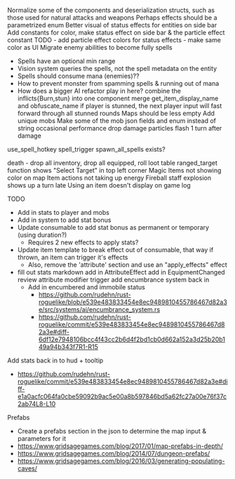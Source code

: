 Normalize some of the components and deserialization structs, such as those used for natural attacks and weapons
Perhaps effects should be a parametrized enum
Better visual of status effects for entities on side bar
Add constants for color, make status effect on side bar & the particle effect constant
TODO - add particle effect colors for status effects - make same color as UI
Migrate enemy abilities to become fully spells
- Spells have an optional min range
- Vision system queries the spells, not the spell metadata on the entity
- Spells should consume mana (enemies)??
- How to prevent monster from spamming spells & running out of mana
- How does a bigger AI refactor play in here?
combine the inflicts{Burn,stun} into one component
merge get_item_display_name and obfuscate_name
if player is stunned, the next player input will fast forward through all stunned rounds
Maps should be less empty
Add unique mobs
Make some of the mob json fields and enum instead of string
occasional performance drop
damage particles flash 1 turn after damage


use_spell_hotkey
spell_trigger
spawn_all_spells exists?

death - drop all inventory, drop all equipped, roll loot table
ranged_target function shows "Select Target" in top left corner
Magic Items not showing color on map
Item actions not taking up energy
Fireball staff explosion shows up a turn late
Using an item doesn't display on game log















TODO
* Add in stats to player and mobs
* Add in system to add stat bonus
* Update consumable to add stat bonus as permanent or temporary (using duration?)
  * Requires 2 new effects to apply stats?
* Update item template to break effect out of consumable, that way if thrown, an item can trigger it's effects 
  * Also, remove the 'attribute' section and use an "apply_effects" effect
* fill out stats markdown
add in AttributeEffect
add in EquipmentChanged
review attribute modifier trigger
add encumbrance system back in
  * Add in encumbered and immobile status
    * https://github.com/rudehn/rust-roguelike/blob/e539e483833454e8ec9489810455786467d82a3e/src/systems/ai/encumbrance_system.rs
    * https://github.com/rudehn/rust-roguelike/commit/e539e483833454e8ec9489810455786467d82a3e#diff-6df12e7948106bcc4f43cc2b6d4f2bd1cb0d662a152a3d25b20b149a94b343f7R1-R15

Add stats back in to hud + tooltip
* https://github.com/rudehn/rust-roguelike/commit/e539e483833454e8ec9489810455786467d82a3e#diff-e1a0acfc064fa0cbe59092b9ac5e00a8b597846bd5a62fc27a00e76f37c2ab74L8-L10

Prefabs
* Create a prefabs section in the json to determine the map input & parameters for it
* https://www.gridsagegames.com/blog/2017/01/map-prefabs-in-depth/
* https://www.gridsagegames.com/blog/2014/07/dungeon-prefabs/
* https://www.gridsagegames.com/blog/2016/03/generating-populating-caves/